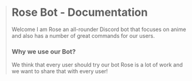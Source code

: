 > # Rose Bot - Documentation
> Welcome I am Rose an all-rounder Discord bot that focuses on anime and also has a number of great commands for our users.
> 
> ### Why we use our Bot?
> We think that every user should try our bot Rose is a lot of work and we want to share that with every user!
